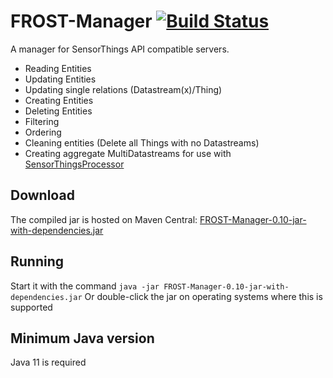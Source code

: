 # FROST-Manager  [![Build Status](https://github.com/FraunhoferIOSB/FROST-Manager/workflows/Maven%20Build/badge.svg)](https://github.com/FraunhoferIOSB/FROST-Manager/actions)
A manager for SensorThings API compatible servers.
- Reading Entities
- Updating Entities
- Updating single relations (Datastream(x)/Thing)
- Creating Entities
- Deleting Entities
- Filtering
- Ordering
- Cleaning entities (Delete all Things with no Datastreams)
- Creating aggregate MultiDatastreams for use with [SensorThingsProcessor](https://github.com/FraunhoferIOSB/SensorThingsProcessor)


## Download
The compiled jar is hosted on Maven Central: [FROST-Manager-0.10-jar-with-dependencies.jar](https://repo1.maven.org/maven2/de/fraunhofer/iosb/ilt/FROST-Manager/0.10/FROST-Manager-0.10-jar-with-dependencies.jar)

## Running
Start it with the command
```java -jar FROST-Manager-0.10-jar-with-dependencies.jar```
Or double-click the jar on operating systems where this is supported

## Minimum Java version
Java 11 is required

